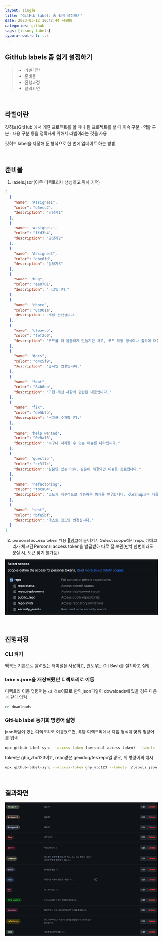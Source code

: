 ```yaml
---
layout: single
title: "GitHub labels 좀 쉽게 설정하기"
date: 2023-03-12 10:42:44 +0900
categories: github
tags: [issue, labels]
typora-root-url: ../
---
```


## GitHub labels 좀 쉽게 설정하기
> - 라벨이란
> - 준비물
> - 진행과정
> - 결과화면

<br>

## 라벨이란

깃허브(GitHub)에서 개인 프로젝트를 할 때나 팀 프로젝트를 할 때 이슈 구분 · 역할 구분 · 내용 구분 등을 정확하게 위해서 라벨이라는 것을 사용

깃허브 label을 지정해 둔 형식으로 한 번에 업데이트 하는 방법

<br>

## 준비물

1. labels.json(아무 디렉토리나 생성하고 위치 기억)
```json
[
  {
    "name": "Assignee1",
    "color": "d5ecc2",
    "description": "담당자1"
  },
  {
    "name": "Assignee2",
    "color": "ffd3b4",
    "description": "담당자2"
  },
  {
    "name": "Assignee3",
    "color": "dbe6fd", 
    "description": "담당자3"
  },
  {
    "name": "bug",
    "color": "ee0701",
    "description": "버그입니다."
  },
  {
    "name": "chore",
    "color": "8c001a",
    "description": "세팅 관련입니다."
  },
  {
    "name": "cleanup",
    "color": "fef2c0",
    "description": "코드를 더 깔끔하게 만들기만 하고, 코드 작동 방식이나 출력에 대한 부분을 변경하지 않습니다."
  },
  {
    "name": "docs",
    "color": "d4c5f9",
    "description": "문서만 변경됩니다."
  },
  {
    "name": "feat",
    "color": "84b6eb",
    "description": "구현·개선 사항에 관련된 내용입니다."
  },
  {
    "name": "fix",
    "color": "de5b7b",
    "description": "버그를 수정합니다."
  },
  {
    "name": "help wanted",
    "color": "0e8a16",
    "description": "누구나 처리할 수 있는 이슈를 나타냅니다."
  },
  {
    "name": "question",
    "color": "cc317c",
    "description": "질문만 있는 이슈, 질문이 해결되면 이슈를 종료합니다."
  },
  {
    "name": "refactoring",
    "color": "fbca04",
    "description": "코드가 내부적으로 작동하는 방식을 변경합니다. cleanup과는 다릅니다."
  },
  {
    "name": "test",
    "color": "bfe5bf",
    "description": "테스트 코드만 변경됩니다."
  }
]
```

2. personal access token
  다음 🔗[링크](https://github.com/settings/tokens)에 들어가서 Select scope에서 repo 카테고리가 체크된 Personal access token을 발급받아 따로 잘 보관(만약 한번이라도 분실 시, 토큰 찾기 불가능)

  ![token](/images/2023-03-12-about-github-issue-labels/token.png)

<br>

## 진행과정

### CLI 켜기

맥북은 기본으로 깔려있는 터미널을 사용하고, 윈도우는 Git Bash를 설치하고 실행

### labels.json을 저장해뒀던 디렉토리로 이동

디렉토리 이동 명령어는 `cd 경로`이므로 만약 json파일이 downloads에 있을 경우 다음과 같이 입력

```bash
cd downloads
```

### GitHub label 동기화 명령어 실행

json파일이 있는 디렉토리로 이동했으면, 해당 디렉토리에서 다음 형식에 맞춰 명령어를 입력

```bash
npx github-label-sync --access-token {personal access token} --labels ./labels.json {repo}
```

token은 ghp_abc123이고, repo명은 gemdoq/testrepo일 경우, 위 명령어의 예시

```bash
npx github-label-sync --access-token ghp_abc123 --labels ./labels.json gemdoq/testrepo
```

<br>

## 결과화면

![labels](/images/2023-03-12-about-github-issue-labels/labels.png)

<br>

